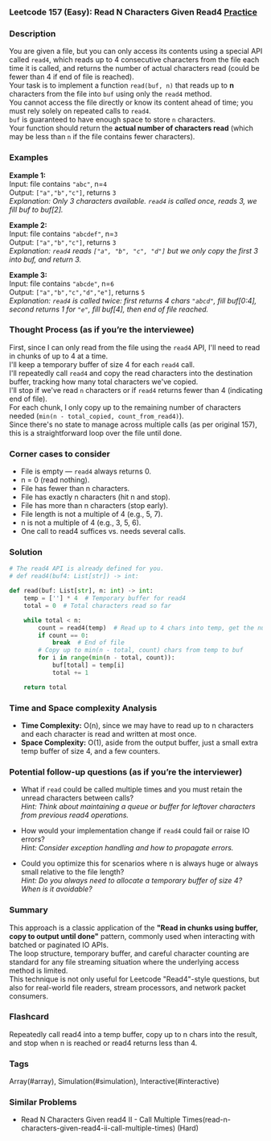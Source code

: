 ### Leetcode 157 (Easy): Read N Characters Given Read4 [Practice](https://leetcode.com/problems/read-n-characters-given-read4)

### Description  
You are given a file, but you can only access its contents using a special API called `read4`, which reads up to 4 consecutive characters from the file each time it is called, and returns the number of actual characters read (could be fewer than 4 if end of file is reached).  
Your task is to implement a function `read(buf, n)` that reads up to **n** characters from the file into `buf` using only the `read4` method.  
You cannot access the file directly or know its content ahead of time; you must rely solely on repeated calls to `read4`.  
`buf` is guaranteed to have enough space to store `n` characters.  
Your function should return the **actual number of characters read** (which may be less than `n` if the file contains fewer characters).

### Examples  

**Example 1:**  
Input: file contains `"abc"`, n=`4`  
Output: `["a","b","c"]`, returns `3`  
*Explanation: Only 3 characters available. `read4` is called once, reads 3, we fill buf to buf[2].*

**Example 2:**  
Input: file contains `"abcdef"`, n=`3`  
Output: `["a","b","c"]`, returns `3`  
*Explanation: `read4` reads `["a", "b", "c", "d"]` but we only copy the first 3 into buf, and return 3.*

**Example 3:**  
Input: file contains `"abcde"`, n=`6`  
Output: `["a","b","c","d","e"]`, returns `5`  
*Explanation: `read4` is called twice: first returns 4 chars `"abcd"`, fill buf[0:4], second returns 1 for `"e"`, fill buf[4], then end of file reached.*


### Thought Process (as if you’re the interviewee)  
First, since I can only read from the file using the `read4` API, I'll need to read in chunks of up to 4 at a time.  
I'll keep a temporary buffer of size 4 for each `read4` call.  
I'll repeatedly call `read4` and copy the read characters into the destination buffer, tracking how many total characters we've copied.  
I'll stop if we've read `n` characters or if `read4` returns fewer than 4 (indicating end of file).  
For each chunk, I only copy up to the remaining number of characters needed (`min(n - total_copied, count_from_read4)`).  
Since there's no state to manage across multiple calls (as per original 157), this is a straightforward loop over the file until done.


### Corner cases to consider  
- File is empty — `read4` always returns 0.
- n = 0 (read nothing).
- File has fewer than n characters.
- File has exactly n characters (hit n and stop).
- File has more than n characters (stop early).
- File length is not a multiple of 4 (e.g., 5, 7).
- n is not a multiple of 4 (e.g., 3, 5, 6).
- One call to read4 suffices vs. needs several calls.


### Solution

```python
# The read4 API is already defined for you.
# def read4(buf4: List[str]) -> int:

def read(buf: List[str], n: int) -> int:
    temp = [''] * 4  # Temporary buffer for read4
    total = 0  # Total characters read so far

    while total < n:
        count = read4(temp)  # Read up to 4 chars into temp, get the number of chars actually read
        if count == 0:
            break  # End of file
        # Copy up to min(n - total, count) chars from temp to buf
        for i in range(min(n - total, count)):
            buf[total] = temp[i]
            total += 1

    return total
```

### Time and Space complexity Analysis  

- **Time Complexity:** O(n), since we may have to read up to n characters and each character is read and written at most once.
- **Space Complexity:** O(1), aside from the output buffer, just a small extra temp buffer of size 4, and a few counters.


### Potential follow-up questions (as if you’re the interviewer)  

- What if `read` could be called multiple times and you must retain the unread characters between calls?  
  *Hint: Think about maintaining a queue or buffer for leftover characters from previous read4 operations.*

- How would your implementation change if `read4` could fail or raise IO errors?  
  *Hint: Consider exception handling and how to propagate errors.*

- Could you optimize this for scenarios where n is always huge or always small relative to the file length?  
  *Hint: Do you always need to allocate a temporary buffer of size 4? When is it avoidable?*


### Summary
This approach is a classic application of the **"Read in chunks using buffer, copy to output until done"** pattern, commonly used when interacting with batched or paginated IO APIs.  
The loop structure, temporary buffer, and careful character counting are standard for any file streaming situation where the underlying access method is limited.  
This technique is not only useful for Leetcode "Read4"-style questions, but also for real-world file readers, stream processors, and network packet consumers.


### Flashcard
Repeatedly call read4 into a temp buffer, copy up to n chars into the result, and stop when n is reached or read4 returns less than 4.

### Tags
Array(#array), Simulation(#simulation), Interactive(#interactive)

### Similar Problems
- Read N Characters Given read4 II - Call Multiple Times(read-n-characters-given-read4-ii-call-multiple-times) (Hard)